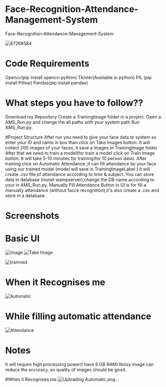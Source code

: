 # Face-Recognition-Attendance-Management-System
Face-Recognition-Attendance-Management-System

![87268584](https://user-images.githubusercontent.com/87268584/221363578-84e7769c-fca3-47a2-991b-05776fcd52c7.jpg)

# Code Requirements
Opencv(pip install opencv-python)
Tkinter(Available in python)
PIL (pip install Pillow)
Pandas(pip install pandas)

# What steps you have to follow??
Download my Repository
Create a TrainingImage folder in a project.
Open a AMS_Run.py and change the all paths with your system path
Run AMS_Run.py.

#Project Structure
After run you need to give your face data to system so enter your ID and name in box than click on Take Images button.
It will collect 200 images of your faces, it save a images in TrainingImage folder
After that we need to train a model(for train a model click on Train Image button.
It will take 5-10 minutes for training(for 10 person data).
After training click on Automatic Attendance ,it can fill attendance by your face using our trained model (model will save in TrainingImageLabel )
it will create .csv file of attendance according to time & subject.
You can store data in database (install wampserver),change the DB name according to your in AMS_Run.py.
Manually Fill Attendance Button in UI is for fill a manually attendance (without facce recognition),it's also create a .csv and store in a database.

# Screenshots
# Basic UI
![image](https://user-images.githubusercontent.com/87268584/221363744-f1a9ec6b-2c3b-4da0-b135-48f26381d613.png)
![Take Image](https://user-images.githubusercontent.com/87268584/221363799-6094dbcd-51b2-4004-ad0e-5ae1fd8f438e.png)

![trainned](https://user-images.githubusercontent.com/87268584/221363841-11883bff-08fa-4125-bc09-fa716c632ab8.png)


# When it Recognises me

![Automatic](https://user-images.githubusercontent.com/87268584/221363846-f8bb4d7a-e454-4c79-8597-11ffee154c8f.png)

# While filling automatic attendance
![Attendance](https://user-images.githubusercontent.com/87268584/221363933-a3eddceb-7ced-4f59-bce7-9705870d4922.png)


# Notes
It will require high processing power(I have 8 GB RAM)
Noisy image can reduce the accuracy, so quality of images should be good.





#When it Recognises me
![Uploading Automatic.png…]()
